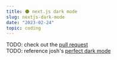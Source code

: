 ```yaml
---
title: 🌑 next.js dark mode
slug: nextjs-dark-mode
date: "2023-02-24"
topic: coding
---
```


TODO: check out the [pull request][pull-request]  
TODO: reference josh's [perfect dark mode][perfect-dark-mode]

[pull-request]: https://github.com/bradgarropy/bradgarropy.com/pull/349
[perfect-dark-mode]: https://joshwcomeau.com/react/dark-mode
